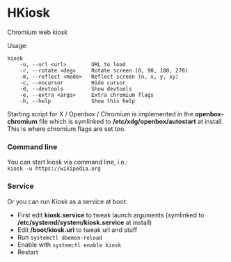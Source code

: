 # HKiosk
Chromium web kiosk

Usage:

```
kiosk
    -u, --url <url>        URL to load
    -r, --rotate <deg>     Rotate screen (0, 90, 180, 270)
    -m, --reflect <mode>   Reflect screen (n, x, y, xy)
    -c, --nocursor         Hide cursor
    -d, --devtools         Show devtools
    -e, --extra <args>     Extra chromium flags           
    -h, --help             Show this help
```


Starting script for X / Openbox / Chromium is implemented in the **openbox-chromium** file
which is symlinked to **/etc/xdg/openbox/autostart** at install. 
This is where chromium flags are set too.

### Command line
You can start kiosk via command line, i.e.:  
```kiosk -u https://wikipedia.org ```

### Service
Or you can run Kiosk as a service at boot:
- First edit **kiosk.service** to tweak launch arguments (symlinked to **/etc/systemd/system/kiosk.service** at install)
- Edit **/boot/kiosk.url** to tweak url and stuff 
- Run ```systemctl daemon-reload```
- Enable with ```systemctl enable kiosk```
- Restart

